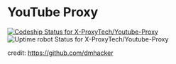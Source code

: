 # YouTube Proxy
[![Codeship Status for X-ProxyTech/Youtube-Proxy](https://app.codeship.com/projects/46269e70-191b-0138-bbbd-72016f2dcd3a/status?branch=master)](https://app.codeship.com/projects/381324)
![Uptime robot Status for X-ProxyTech/Youtube-Proxy](https://img.shields.io/uptimerobot/ratio/m784195622-7f4e40fcdddcdeed9fc9dedb?label=Uptimer)

credit:
https://github.com/dmhacker
